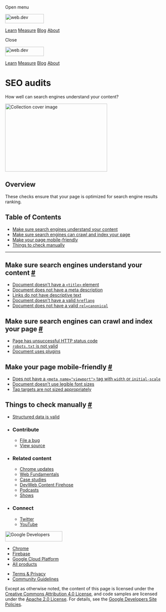 <span class="w-tooltip w-tooltip--left">Open menu</span>

<a href="/" class="gc-analytics-event header-default__logo-link"><img src="/images/lockup.svg" alt="web.dev" class="header-default__logo" width="125" height="30" /></a>

<a href="/learn/" class="gc-analytics-event header-default__link">Learn</a> <a href="/measure/" class="gc-analytics-event header-default__link">Measure</a> <a href="/blog/" class="gc-analytics-event header-default__link">Blog</a> <a href="/about/" class="gc-analytics-event header-default__link">About</a>

<span class="w-tooltip">Close</span>

<a href="/" class="gc-analytics-event"><img src="/images/lockup.svg" alt="web.dev" class="drawer-default__logo" width="125" height="30" /></a>

<a href="/learn/" class="gc-analytics-event drawer-default__link">Learn</a> <a href="/measure/" class="gc-analytics-event drawer-default__link">Measure</a> <a href="/blog/" class="gc-analytics-event drawer-default__link">Blog</a> <a href="/about/" class="gc-analytics-event drawer-default__link">About</a>

SEO audits
==========

How well can search engines understand your content?

<img src="https://web-dev.imgix.net/image/jxu1OdD7LKOGIDU7jURMpSH2lyK2/owTB2vcxeuTvfCUf9xhq.svg" alt="Collection cover image" class="w-masthead-path__image" width="330" height="220" />

Overview
--------

These checks ensure that your page is optimized for search engine results ranking.

Table of Contents
-----------------

-   <a href="#make-sure-search-engines-understand-your-content" class="w-path-link">Make sure search engines understand your content</a>
-   <a href="#make-sure-search-engines-can-crawl-and-index-your-page" class="w-path-link">Make sure search engines can crawl and index your page</a>
-   <a href="#make-your-page-mobile-friendly" class="w-path-link">Make your page mobile-friendly</a>
-   <a href="#things-to-check-manually" class="w-path-link">Things to check manually</a>

------------------------------------------------------------------------

Make sure search engines understand your content <a href="#make-sure-search-engines-understand-your-content" class="w-headline-link">#</a>
------------------------------------------------------------------------------------------------------------------------------------------

-   <a href="/document-title/" class="w-path-link">Document doesn't have a <code>&lt;title&gt;</code> element</a>
-   <a href="/meta-description/" class="w-path-link">Document does not have a meta description</a>
-   <a href="/link-text/" class="w-path-link">Links do not have descriptive text</a>
-   <a href="/hreflang/" class="w-path-link">Document doesn't have a valid <code>hreflang</code></a>
-   <a href="/canonical/" class="w-path-link">Document does not have a valid <code>rel=canonical</code></a>

Make sure search engines can crawl and index your page <a href="#make-sure-search-engines-can-crawl-and-index-your-page" class="w-headline-link">#</a>
------------------------------------------------------------------------------------------------------------------------------------------------------

-   <a href="/http-status-code/" class="w-path-link">Page has unsuccessful HTTP status code</a>
-   <a href="/robots-txt/" class="w-path-link"><code>robots.txt</code> is not valid</a>
-   <a href="/plugins/" class="w-path-link">Document uses plugins</a>

Make your page mobile-friendly <a href="#make-your-page-mobile-friendly" class="w-headline-link">#</a>
------------------------------------------------------------------------------------------------------

-   <a href="/viewport/" class="w-path-link">Does not have a <code>&lt;meta name="viewport"&gt;</code> tag with <code>width</code> or <code>initial-scale</code></a>
-   <a href="/font-size/" class="w-path-link">Document doesn't use legible font sizes</a>
-   <a href="/tap-targets/" class="w-path-link">Tap targets are not sized appropriately</a>

Things to check manually <a href="#things-to-check-manually" class="w-headline-link">#</a>
------------------------------------------------------------------------------------------

-   <a href="/structured-data/" class="w-path-link">Structured data is valid</a>

-   ### Contribute

    -   <a href="https://github.com/GoogleChrome/web.dev/issues/new?assignees=&amp;labels=bug&amp;template=bug_report.md&amp;title=" class="w-footer__linkbox-link">File a bug</a>
    -   <a href="https://github.com/googlechrome/web.dev" class="w-footer__linkbox-link">View source</a>

-   ### Related content

    -   <a href="https://blog.chromium.org/" class="w-footer__linkbox-link">Chrome updates</a>
    -   <a href="https://developers.google.com/web/" class="w-footer__linkbox-link">Web Fundamentals</a>
    -   <a href="https://developers.google.com/web/showcase/" class="w-footer__linkbox-link">Case studies</a>
    -   <a href="https://devwebfeed.appspot.com/" class="w-footer__linkbox-link">DevWeb Content Firehose</a>
    -   <a href="/podcasts/" class="w-footer__linkbox-link">Podcasts</a>
    -   <a href="/shows/" class="w-footer__linkbox-link">Shows</a>

-   ### Connect

    -   <a href="https://www.twitter.com/ChromiumDev" class="w-footer__linkbox-link">Twitter</a>
    -   <a href="https://www.youtube.com/user/ChromeDevelopers" class="w-footer__linkbox-link">YouTube</a>

<a href="https://developers.google.com/" class="w-footer__utility-logo-link"><img src="/images/lockup-color.png" alt="Google Developers" class="w-footer__utility-logo" width="185" height="33" /></a>

-   <a href="https://developer.chrome.com/" class="w-footer__utility-link">Chrome</a>
-   <a href="https://firebase.google.com/" class="w-footer__utility-link">Firebase</a>
-   <a href="https://cloud.google.com/" class="w-footer__utility-link">Google Cloud Platform</a>
-   <a href="https://developers.google.com/products" class="w-footer__utility-link">All products</a>

<!-- -->

-   <a href="https://policies.google.com/" class="w-footer__utility-link">Terms &amp; Privacy</a>
-   <a href="/community-guidelines/" class="w-footer__utility-link">Community Guidelines</a>

Except as otherwise noted, the content of this page is licensed under the [Creative Commons Attribution 4.0 License](https://creativecommons.org/licenses/by/4.0/), and code samples are licensed under the [Apache 2.0 License](https://www.apache.org/licenses/LICENSE-2.0). For details, see the [Google Developers Site Policies](https://developers.google.com/terms/site-policies).
